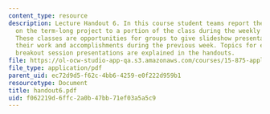 ```yaml
---
content_type: resource
description: Lecture Handout 6. In this course student teams report their progress
  on the term-long project to a portion of the class during the weekly "breakout sessions".
  These classes are opportunities for groups to give slideshow presentations explaining
  their work and accomplishments during the previous week. Topics for each of the
  breakout session presentations are explained in the handouts.
file: https://ol-ocw-studio-app-qa.s3.amazonaws.com/courses/15-875-applications-of-system-dynamics-spring-2004/f062219d6ffc2a0b47bb71ef03a5a5c9_handout6.pdf
file_type: application/pdf
parent_uid: ec72d9d5-f62c-4bb6-4259-e0f222d959b1
resourcetype: Document
title: handout6.pdf
uid: f062219d-6ffc-2a0b-47bb-71ef03a5a5c9
---
```

